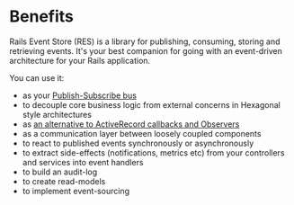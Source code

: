 # Benefits

Rails Event Store (RES) is a library for publishing, consuming, storing and retrieving events. It's your best companion for going with an event-driven architecture for your Rails application.

You can use it:

<ul>
  <li>as your <a href="/docs/pubsub/">Publish-Subscribe bus</a></li>
  <li>to decouple core business logic from external concerns in Hexagonal style architectures</li>
  <li>as <a href="http://blog.arkency.com/2016/05/domain-events-over-active-record-callbacks/">an alternative to ActiveRecord callbacks and Observers</a></li>
  <li>as a communication layer between loosely coupled components</li>
  <li>to react to published events synchronously or asynchronously</li>
  <li>to extract side-effects (notifications, metrics etc) from your controllers and services into event handlers</li>
  <li>to build an audit-log</li>
  <li>to create read-models</li>
  <li>to implement event-sourcing</li>
</ul>
